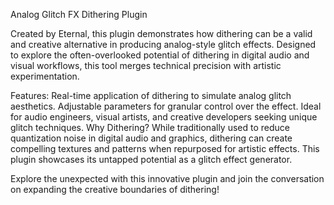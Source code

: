 Analog Glitch FX Dithering Plugin

Created by Eternal, this plugin demonstrates how dithering can be a valid and creative alternative in producing analog-style glitch effects. 
Designed to explore the often-overlooked potential of dithering in digital audio and visual workflows, this tool merges technical precision with artistic experimentation.

Features:
Real-time application of dithering to simulate analog glitch aesthetics.
Adjustable parameters for granular control over the effect.
Ideal for audio engineers, visual artists, and creative developers seeking unique glitch techniques.
Why Dithering?
While traditionally used to reduce quantization noise in digital audio and graphics, dithering can create compelling textures and patterns when repurposed for artistic effects. 
This plugin showcases its untapped potential as a glitch effect generator.

Explore the unexpected with this innovative plugin and join the conversation on expanding the creative boundaries of dithering!

